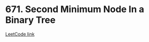 # 671. Second Minimum Node In a Binary Tree

[LeetCode link](https://leetcode.com/problems/second-minimum-node-in-a-binary-tree/description/)
